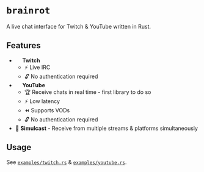 # `brainrot`
A live chat interface for Twitch & YouTube written in Rust.

## Features
- <img src="https://upload.wikimedia.org/wikipedia/commons/d/d3/Twitch_Glitch_Logo_Purple.svg" width="14" /> **Twitch**
	* ⚡ Live IRC
	* 🔓 No authentication required
- <img src="https://www.youtube.com/favicon.ico" width="14" /> **YouTube**
	* 🏆 Receive chats in real time - first library to do so
	* ⚡ Low latency
	* ⏪ Supports VODs
	* 🔓 No authentication required
- 🤝 **Simulcast** - Receive from multiple streams & platforms simultaneously

## Usage
See [`examples/twitch.rs`](https://github.com/vitri-ent/brainrot/blob/main/examples/twitch.rs) & [`examples/youtube.rs`](https://github.com/vitri-ent/brainrot/blob/main/examples/youtube.rs).
